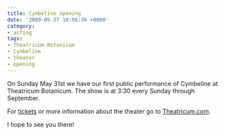 ```yaml
---
title: Cymbeline opening
date: '2009-05-27 10:56:36 +0000'
category:
- acting
tags:
- Theatricum Botanicum
- Cymbeline
- theater
- opening
---
```


On Sunday May 31st we have our first public performance of Cymbeline at
Theatricum Botanicum. The show is at 3:30 every Sunday through September.

For [tickets](http://theatricum.tix.com/Schedule.asp?ActCode=35961) or more
information about the theater go to
[Theatricum.com](http://www.theatricum.com/).

I hope to see you there!
